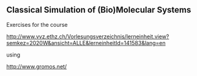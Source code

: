 Classical Simulation of (Bio)Molecular Systems
----------------------------------------------

Exercises for the course

http://www.vvz.ethz.ch/Vorlesungsverzeichnis/lerneinheit.view?semkez=2020W&ansicht=ALLE&lerneinheitId=141583&lang=en

using

http://www.gromos.net/
